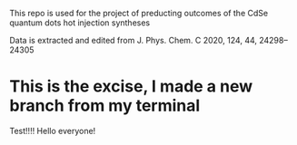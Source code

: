 This repo is used for the project of preducting outcomes of the CdSe quantum dots hot injection syntheses 

Data is extracted and edited from J. Phys. Chem. C 2020, 124, 44, 24298–24305 

This is the excise, I made a new branch from my terminal
=======
Test!!!! Hello everyone!
